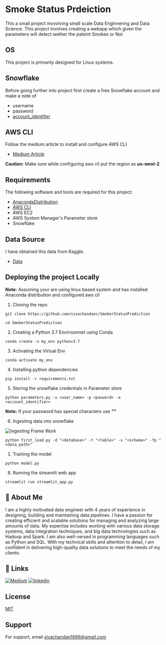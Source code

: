 
# Smoke Status Prdeiction

This a small project inovolving small scale Data Enginnering and Data Science. This project involves creating a webapp which given the parameters will detect wether the pateint Smokes or Not

## OS
This project is primarily designed for Linux systems.
## Snowflake 
Before going further into project first create a free Snowflake account and make a note of

* username
* password
* [account_identifier](https://sivachandanc.medium.com/ingesting-local-files-to-snowflake-table-using-snowsql-396301578fde#:~:text=The%20tricky%20part,account_locator%20is%20%E2%80%9Ctdb1209%E2%80%9D.)
## AWS CLI
Follow the medium article to install and configure AWS CLI
* [Medium Article](https://medium.com/@greg.farrow1/quick-start-guide-aws-cli-53254f84130)

**Caution:**
Make sure while configuring aws cli put the region as **us-west-2**
## Requirements
The following software and tools are required for this project:
- [AnacondaDistribution](https://www.anaconda.com/)
- [AWS CLI](https://docs.aws.amazon.com/cli/latest/userguide/getting-started-install.html)
- AWS EC2
- AWS System Manager's Parameter store 
- Snowflake

## Data Source
I have obtained this data from Kaggle.
- [Data](https://www.kaggle.com/datasets/gauravduttakiit/smoker-status-prediction)

## Deploying the project Locally

**Note:**
Assuming your are using linux based system and has installed Anaconda distribution and configured aws cli

1. Cloning the repo

```
git clone https://github.com/sivachandanc/SmokerStatusPrediction

```
```
cd SmokerStatusPrediction

```
2. Creating a Python 3.7 Envirnomnet using Conda

```
conda create -n my_env python=3.7

```
3. Activating the Virtual Env

```
conda activate my_env

```
4. Installing python dependencies

```
pip install -r requirements.txt

```
5. Storing the snowflake credentials in Parameter store

```
python parameters.py -u <user_name> -p <pasword> -a <account_identifier>

```
**Note:**
If your password has special characters use **""**

6. Ingesting data into snowflake


![Ingesting Frame Work](Diagrams/Smoker_Status_Prediction_Igestion_Frame_work.png)


```
python first_load.py -d "<database>" -t "<table>" -s "<schema>" -fp "<data_path>"

```
1. Training the model
```
python model.py

```
8. Running the streamlit web app
```
streamlit run streamlit_app.py

```







## 🚀 About Me

I am a highly motivated data engineer with 4 years of experience in designing, building and maintaining data pipelines. I have a passion for creating efficient and scalable solutions for managing and analyzing large amounts of data. My expertise includes working with various data storage systems, data integration techniques, and big data technologies such as Hadoop and Spark. I am also well-versed in programming languages such as Python and SQL. With my technical skills and attention to detail, I am confident in delivering high-quality data solutions to meet the needs of my clients.



## 🔗 Links
[![Medium](https://img.shields.io/badge/medium-medium-black)](https://sivachandanc.medium.com)
[![linkedin](https://img.shields.io/badge/linkedin-0A66C2?style=for-the-badge&logo=linkedin&logoColor=white)](https://www.linkedin.com/in/siva-chandan-chakka/)

## License

[MIT](https://choosealicense.com/licenses/mit/)


## Support

For support, email sivachandan1996@gmail.com
